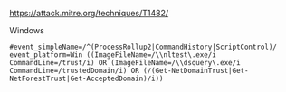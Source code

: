 https://attack.mitre.org/techniques/T1482/

Windows

```
#event_simpleName=/^(ProcessRollup2|CommandHistory|ScriptControl)/ event_platform=Win ((ImageFileName=/\\nltest\.exe/i CommandLine=/trust/i) OR (ImageFileName=/\\dsquery\.exe/i CommandLine=/trustedDomain/i) OR (/(Get-NetDomainTrust|Get-NetForestTrust|Get-AcceptedDomain)/i))
```
